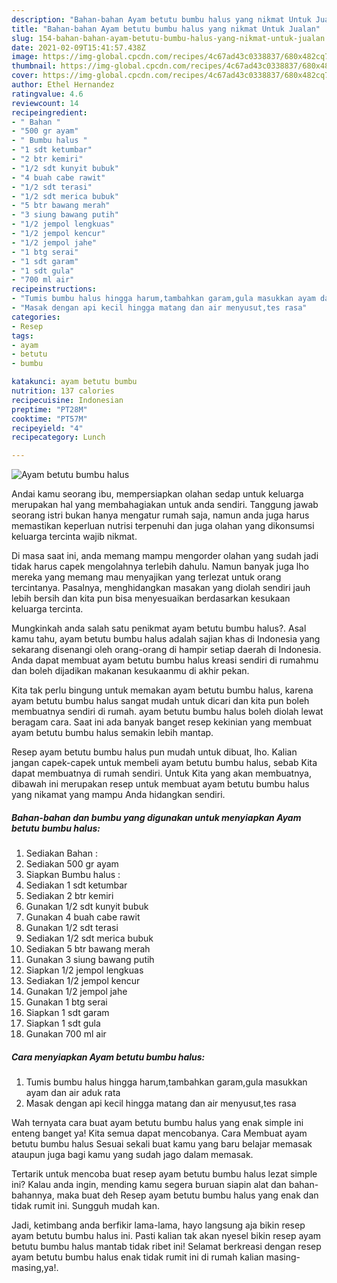 ```yaml
---
description: "Bahan-bahan Ayam betutu bumbu halus yang nikmat Untuk Jualan"
title: "Bahan-bahan Ayam betutu bumbu halus yang nikmat Untuk Jualan"
slug: 154-bahan-bahan-ayam-betutu-bumbu-halus-yang-nikmat-untuk-jualan
date: 2021-02-09T15:41:57.438Z
image: https://img-global.cpcdn.com/recipes/4c67ad43c0338837/680x482cq70/ayam-betutu-bumbu-halus-foto-resep-utama.jpg
thumbnail: https://img-global.cpcdn.com/recipes/4c67ad43c0338837/680x482cq70/ayam-betutu-bumbu-halus-foto-resep-utama.jpg
cover: https://img-global.cpcdn.com/recipes/4c67ad43c0338837/680x482cq70/ayam-betutu-bumbu-halus-foto-resep-utama.jpg
author: Ethel Hernandez
ratingvalue: 4.6
reviewcount: 14
recipeingredient:
- " Bahan "
- "500 gr ayam"
- " Bumbu halus "
- "1 sdt ketumbar"
- "2 btr kemiri"
- "1/2 sdt kunyit bubuk"
- "4 buah cabe rawit"
- "1/2 sdt terasi"
- "1/2 sdt merica bubuk"
- "5 btr bawang merah"
- "3 siung bawang putih"
- "1/2 jempol lengkuas"
- "1/2 jempol kencur"
- "1/2 jempol jahe"
- "1 btg serai"
- "1 sdt garam"
- "1 sdt gula"
- "700 ml air"
recipeinstructions:
- "Tumis bumbu halus hingga harum,tambahkan garam,gula masukkan ayam dan air aduk rata"
- "Masak dengan api kecil hingga matang dan air menyusut,tes rasa"
categories:
- Resep
tags:
- ayam
- betutu
- bumbu

katakunci: ayam betutu bumbu 
nutrition: 137 calories
recipecuisine: Indonesian
preptime: "PT28M"
cooktime: "PT57M"
recipeyield: "4"
recipecategory: Lunch

---
```



![Ayam betutu bumbu halus](https://img-global.cpcdn.com/recipes/4c67ad43c0338837/680x482cq70/ayam-betutu-bumbu-halus-foto-resep-utama.jpg)

Andai kamu seorang ibu, mempersiapkan olahan sedap untuk keluarga merupakan hal yang membahagiakan untuk anda sendiri. Tanggung jawab seorang istri bukan hanya mengatur rumah saja, namun anda juga harus memastikan keperluan nutrisi terpenuhi dan juga olahan yang dikonsumsi keluarga tercinta wajib nikmat.

Di masa  saat ini, anda memang mampu mengorder olahan yang sudah jadi tidak harus capek mengolahnya terlebih dahulu. Namun banyak juga lho mereka yang memang mau menyajikan yang terlezat untuk orang tercintanya. Pasalnya, menghidangkan masakan yang diolah sendiri jauh lebih bersih dan kita pun bisa menyesuaikan berdasarkan kesukaan keluarga tercinta. 



Mungkinkah anda salah satu penikmat ayam betutu bumbu halus?. Asal kamu tahu, ayam betutu bumbu halus adalah sajian khas di Indonesia yang sekarang disenangi oleh orang-orang di hampir setiap daerah di Indonesia. Anda dapat membuat ayam betutu bumbu halus kreasi sendiri di rumahmu dan boleh dijadikan makanan kesukaanmu di akhir pekan.

Kita tak perlu bingung untuk memakan ayam betutu bumbu halus, karena ayam betutu bumbu halus sangat mudah untuk dicari dan kita pun boleh membuatnya sendiri di rumah. ayam betutu bumbu halus boleh diolah lewat beragam cara. Saat ini ada banyak banget resep kekinian yang membuat ayam betutu bumbu halus semakin lebih mantap.

Resep ayam betutu bumbu halus pun mudah untuk dibuat, lho. Kalian jangan capek-capek untuk membeli ayam betutu bumbu halus, sebab Kita dapat membuatnya di rumah sendiri. Untuk Kita yang akan membuatnya, dibawah ini merupakan resep untuk membuat ayam betutu bumbu halus yang nikamat yang mampu Anda hidangkan sendiri.

<!--inarticleads1-->

##### Bahan-bahan dan bumbu yang digunakan untuk menyiapkan Ayam betutu bumbu halus:

1. Sediakan  Bahan :
1. Sediakan 500 gr ayam
1. Siapkan  Bumbu halus :
1. Sediakan 1 sdt ketumbar
1. Sediakan 2 btr kemiri
1. Gunakan 1/2 sdt kunyit bubuk
1. Gunakan 4 buah cabe rawit
1. Gunakan 1/2 sdt terasi
1. Sediakan 1/2 sdt merica bubuk
1. Sediakan 5 btr bawang merah
1. Gunakan 3 siung bawang putih
1. Siapkan 1/2 jempol lengkuas
1. Sediakan 1/2 jempol kencur
1. Gunakan 1/2 jempol jahe
1. Gunakan 1 btg serai
1. Siapkan 1 sdt garam
1. Siapkan 1 sdt gula
1. Gunakan 700 ml air




<!--inarticleads2-->

##### Cara menyiapkan Ayam betutu bumbu halus:

1. Tumis bumbu halus hingga harum,tambahkan garam,gula masukkan ayam dan air aduk rata
1. Masak dengan api kecil hingga matang dan air menyusut,tes rasa




Wah ternyata cara buat ayam betutu bumbu halus yang enak simple ini enteng banget ya! Kita semua dapat mencobanya. Cara Membuat ayam betutu bumbu halus Sesuai sekali buat kamu yang baru belajar memasak ataupun juga bagi kamu yang sudah jago dalam memasak.

Tertarik untuk mencoba buat resep ayam betutu bumbu halus lezat simple ini? Kalau anda ingin, mending kamu segera buruan siapin alat dan bahan-bahannya, maka buat deh Resep ayam betutu bumbu halus yang enak dan tidak rumit ini. Sungguh mudah kan. 

Jadi, ketimbang anda berfikir lama-lama, hayo langsung aja bikin resep ayam betutu bumbu halus ini. Pasti kalian tak akan nyesel bikin resep ayam betutu bumbu halus mantab tidak ribet ini! Selamat berkreasi dengan resep ayam betutu bumbu halus enak tidak rumit ini di rumah kalian masing-masing,ya!.

